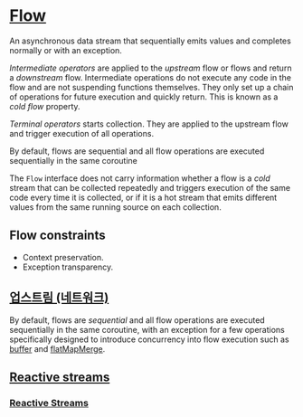 # [Flow](https://kotlin.github.io/kotlinx.coroutines/kotlinx-coroutines-core/kotlinx.coroutines.flow/-flow/)
An asynchronous data stream that sequentially emits values and completes normally or with an exception.

*Intermediate operators* are applied to the *upstream* flow or flows and return a *downstream* flow. Intermediate operations do not execute any code in the flow and are not suspending functions themselves. They only set up a chain of operations for future execution and quickly return. This is known as a *cold flow* property.

*Terminal operators* starts collection. They are applied to the upstream flow and trigger execution of all operations.

By default, flows are sequential and all flow operations are executed sequentially in the same coroutine

The `Flow` interface does not carry information whether a flow is a *cold* stream that can be collected repeatedly and triggers execution of the same code every time it is collected, or if it is a hot stream that emits different values from the same running source on each collection.

## Flow constraints
* Context preservation.
* Exception transparency.

## [업스트림 (네트워크)](https://ko.wikipedia.org/wiki/%EC%97%85%EC%8A%A4%ED%8A%B8%EB%A6%BC_(%EB%84%A4%ED%8A%B8%EC%9B%8C%ED%81%AC))

By default, flows are *sequential* and all flow operations are executed sequentially in the same coroutine, with an exception for a few operations specifically designed to introduce concurrency into flow execution such as [buffer](https://kotlin.github.io/kotlinx.coroutines/kotlinx-coroutines-core/kotlinx.coroutines.flow/buffer.html) and [flatMapMerge](https://kotlin.github.io/kotlinx.coroutines/kotlinx-coroutines-core/kotlinx.coroutines.flow/flat-map-merge.html).

## [Reactive streams](http://www.reactive-streams.org/)
### [Reactive Streams](https://github.com/reactive-streams/reactive-streams-jvm/blob/v1.0.3/README.md)
